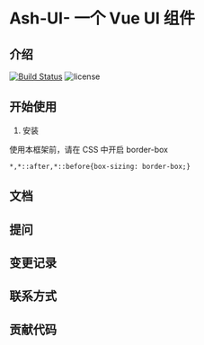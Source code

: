 # Ash-UI- 一个 Vue UI 组件

## 介绍
[![Build Status](https://travis-ci.org/bibi941/ash-ui.svg?branch=master)](https://travis-ci.org/bibi941/ash-ui)
![license](https://img.shields.io/badge/license-MIT-green.svg)
## 开始使用

1. 安装

使用本框架前，请在 CSS 中开启 border-box

```
*,*::after,*::before{box-sizing: border-box;}
```

## 文档

## 提问

## 变更记录

## 联系方式

## 贡献代码
